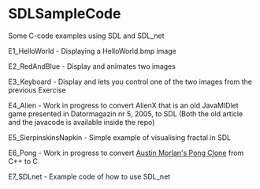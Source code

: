 # SDLSampleCode
Some C-code examples using SDL and SDL_net 

E1_HelloWorld - Displaying a HelloWorld.bmp image

E2_RedAndBlue - Display and animates two images 

E3_Keyboard - Display and lets you control one of the two images from the previous Exercise

E4_Alien - Work in progress to convert AlienX that is an old JavaMIDlet game presented in Datormagazin nr 5, 2005, to SDL (Both the old article and the javacode is available inside the repo)

E5_SierpinskinsNapkin - Simple example of visualising fractal in SDL

E6_Pong - Work in progress to convert [Austin Morlan's Pong Clone](https://austinmorlan.com/posts/pong_clone/) from C++ to C 

E7_SDLnet - Example code of how to use SDL_net 
